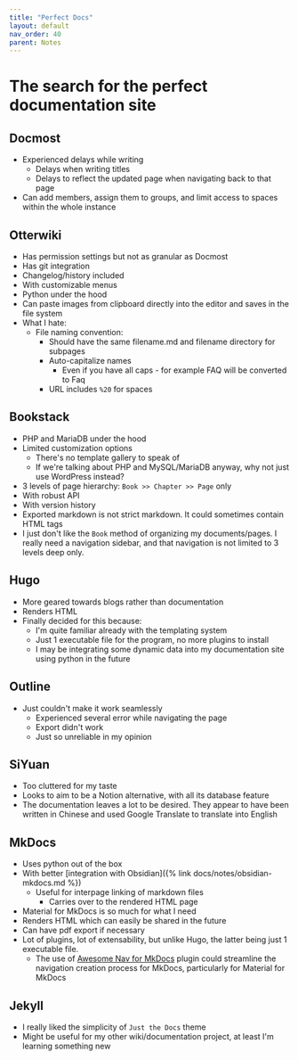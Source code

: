 ```yaml
---
title: "Perfect Docs"
layout: default
nav_order: 40
parent: Notes 
---
```


# The search for the perfect documentation site

## Docmost
- Experienced delays while writing
	- Delays when writing titles
	- Delays to reflect the updated page when navigating back to that page
- Can add members, assign them to groups, and limit access to spaces within the whole instance

## Otterwiki
- Has permission settings but not as granular as Docmost
- Has git integration
- Changelog/history included
- With customizable menus
- Python under the hood
- Can paste images from clipboard directly into the editor and saves in the file system
- What I hate:
  - File naming convention:
  	- Should have the same filename.md and filename directory for subpages
  	- Auto-capitalize names
  		- Even if you have all caps - for example FAQ will be converted to Faq
  	- URL includes `%20` for spaces

## Bookstack
- PHP and MariaDB under the hood
- Limited customization options
  - There's no template gallery to speak of
  - If we're talking about PHP and MySQL/MariaDB anyway, why not just use WordPress instead?
- 3 levels of page hierarchy: `Book >> Chapter >> Page` only
- With robust API
- With version history
- Exported markdown is not strict markdown. It could sometimes contain HTML tags
- I just don't like the `Book` method of organizing my documents/pages. I really need a navigation sidebar, and that navigation is not limited to 3 levels deep only.

## Hugo
- More geared towards blogs rather than documentation
- Renders HTML
- Finally decided for this because:
  - I'm quite familiar already with the templating system
  - Just 1 executable file for the program, no more plugins to install
  - I may be integrating some dynamic data into my documentation site using python in the future

## Outline
- Just couldn't make it work seamlessly
  - Experienced several error while navigating the page
  - Export didn't work
  - Just so unreliable in my opinion

## SiYuan
- Too cluttered for my taste
- Looks to aim to be a Notion alternative, with all its database feature
- The documentation leaves a lot to be desired. They appear to have been written in Chinese and used Google Translate to translate into English

## MkDocs
- Uses python out of the box
- With better [integration with Obsidian]({% link docs/notes/obsidian-mkdocs.md %})
  - Useful for interpage linking of markdown files
  	- Carries over to the rendered HTML page
- Material for MkDocs is so much for what I need
- Renders HTML which can easily be shared in the future
- Can have pdf export if necessary
- Lot of plugins, lot of extensability, but unlike Hugo, the latter being just 1 executable file.
  - The use of [Awesome Nav for MkDocs](https://lukasgeiter.github.io/mkdocs-awesome-nav/) plugin could streamline the navigation creation process for MkDocs, particularly for Material for MkDocs

## Jekyll
- I really liked the simplicity of `Just the Docs` theme
- Might be useful for my other wiki/documentation project, at least I'm learning something new
